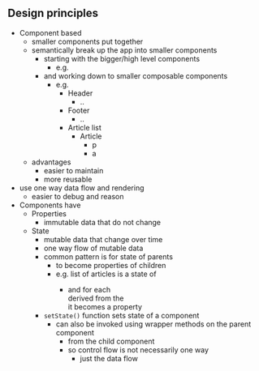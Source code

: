 ## Design principles
* Component based
    - smaller components put together
    - semantically break up the app into smaller components
        - starting with the bigger/high level components
            - e.g. <App/>
        - and working down to smaller composable components
            - e.g. 
                - Header
                    - ..
                - Footer
                    - ..
                - Article list
                    - Article
                        - p
                        - a    
    - advantages
        - easier to maintain
        - more reusable 
* use one way data flow and rendering
    - easier to debug and reason
* Components have 
    - Properties
        - immutable data that do not change
    - State
        - mutable data that change over time
        - one way flow of mutable data
        - common pattern is for state of parents
            - to become properties of children
            - e.g. list of articles is a state of <Article list>
                - and for each <Article> derived from the <Article list> it becomes a property
        - `setState()` function sets state of a component
            - can also be invoked using wrapper methods on the parent component
                - from the child component
                - so control flow is not necessarily one way
                    - just the data flow
                    
        